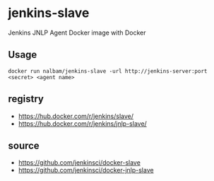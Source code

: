 # jenkins-slave

Jenkins JNLP Agent Docker image with Docker

## Usage
```
docker run nalbam/jenkins-slave -url http://jenkins-server:port <secret> <agent name>
```

## registry
 * https://hub.docker.com/r/jenkins/slave/
 * https://hub.docker.com/r/jenkins/jnlp-slave/

## source
 * https://github.com/jenkinsci/docker-slave
 * https://github.com/jenkinsci/docker-jnlp-slave
